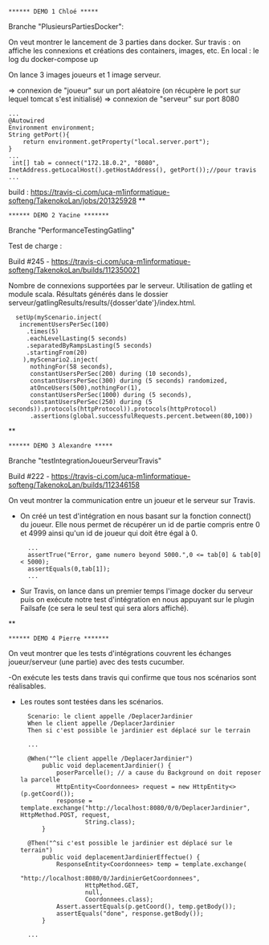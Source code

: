     ****** DEMO 1 Chloé *****
    
Branche  "PlusieursPartiesDocker":

On veut montrer le lancement de 3 parties dans docker.
    Sur travis : on affiche les connexions et créations des containers, images, etc.
    En local : le log du docker-compose up

On lance 3 images joueurs et 1 image serveur.

=> connexion de "joueur" sur un port aléatoire (on récupère le port sur lequel tomcat s'est initialisé)
=> connexion de "serveur" sur port 8080
    
    ...
    @Autowired
    Environment environment;
    String getPort(){
        return environment.getProperty("local.server.port");
    }
    ...
     int[] tab = connect("172.18.0.2", "8080", InetAddress.getLocalHost().getHostAddress(), getPort());//pour travis
    ...


build :  https://travis-ci.com/uca-m1informatique-softeng/TakenokoLan/jobs/201325928
**

    ****** DEMO 2 Yacine *******
     
Branche "PerformanceTestingGatling"

Test de charge : 

Build #245 - https://travis-ci.com/uca-m1informatique-softeng/TakenokoLan/builds/112350021

Nombre de connexions supportées par le serveur.
Utilisation de gatling et module scala.
Résultats générés dans le dossier serveur/gatlingResults/results/{dosser'date'}/index.html.
   
      setUp(myScenario.inject(
       incrementUsersPerSec(100)
         .times(5)
         .eachLevelLasting(5 seconds)
         .separatedByRampsLasting(5 seconds)
         .startingFrom(20)
        ),myScenario2.inject(
          nothingFor(58 seconds),
          constantUsersPerSec(200) during (10 seconds),
          constantUsersPerSec(300) during (5 seconds) randomized,
          atOnceUsers(500),nothingFor(1),
          constantUsersPerSec(1000) during (5 seconds),
          constantUsersPerSec(250) during (5 seconds)).protocols(httpProtocol)).protocols(httpProtocol)
          .assertions(global.successfulRequests.percent.between(80,100))

**
     
    ****** DEMO 3 Alexandre *****
    
Branche "testIntegrationJoueurServeurTravis"

Build #222 - https://travis-ci.com/uca-m1informatique-softeng/TakenokoLan/builds/112346158

On veut montrer la communication entre un joueur et le serveur sur Travis.

- On créé un test d'intégration en nous basant sur la fonction connect() du joueur.
Elle nous permet de récupérer un id de partie compris entre 0 et 4999 ainsi qu'un id de joueur
qui doit être égal à 0.

        ...
        assertTrue("Error, game numero beyond 5000.",0 <= tab[0] & tab[0] < 5000);
        assertEquals(0,tab[1]);
        ...
        
- Sur Travis, on lance dans un premier temps l'image docker du serveur puis on exécute notre test d'intégration
en nous appuyant sur le plugin Failsafe (ce sera le seul test qui sera alors affiché).
    
  
**
  
    ****** DEMO 4 Pierre *******

On veut montrer que les tests d'intégrations couvrent les échanges joueur/serveur (une partie) avec des tests cucumber.

-On exécute les tests dans travis qui confirme que tous nos scénarios sont réalisables.
- Les routes sont testées dans les scénarios.

        Scenario: le client appelle /DeplacerJardinier
        When le client appelle /DeplacerJardinier
        Then si c'est possible le jardinier est déplacé sur le terrain

        ...

        @When("^le client appelle /DeplacerJardinier")
            public void deplacementJardinier() {
                poserParcelle(); // a cause du Background on doit reposer la parcelle
                HttpEntity<Coordonnees> request = new HttpEntity<>(p.getCoord());
                response = template.exchange("http://localhost:8080/0/0/DeplacerJardinier", HttpMethod.POST, request,
                        String.class);
            }

        @Then("^si c'est possible le jardinier est déplacé sur le terrain")
            public void deplacementJardinierEffectue() {
                ResponseEntity<Coordonnees> temp = template.exchange(
                        "http://localhost:8080/0/JardinierGetCoordonnees",
                        HttpMethod.GET,
                        null,
                        Coordonnees.class);
                Assert.assertEquals(p.getCoord(), temp.getBody());
                assertEquals("done", response.getBody());
            }

        ...
